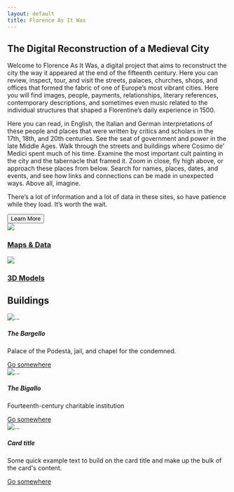 ```yaml
---
layout: default
title: Florence As It Was
---
```


<div class="container">
<h2 class="display-6 lh-lg" id="home-text">The Digital Reconstruction of a Medieval City</h2>
  <div class="row">
    <div class="col">
      <p>Welcome to Florence As It Was, a digital project that aims to reconstruct the city the way it appeared at the end of the fifteenth century. Here you can review, inspect, tour, and visit the streets, palaces, churches, shops, and offices that formed the fabric of one of Europe’s most vibrant cities. Here you will find images, people, payments, relationships, literary references, contemporary descriptions, and sometimes even music related to the individual structures that shaped a Florentine’s daily experience in 1500.</p>
		<p>Here you can read, in English, the Italian and German interpretations of these people and places that were written by critics and scholars in the 17th, 18th, and 20th centuries. See the seat of government and power in the late Middle Ages. Walk through the streets and buildings where Cosimo de’ Medici spent much of his time. Examine the most important cult painting in the city and the tabernacle that framed it. Zoom in close, fly high above, or approach these places from below. Search for names, places, dates, and events, and see how links and connections can be made in unexpected ways. Above all, imagine.</p>
		<p>There’s a lot of information and a lot of data in these sites, so have patience while they load. It’s worth the wait. </p>
		<a href="about.html"><button type="button" class="btn btn-success">Learn More</button></a>
	</div>
    <div class="col text-center">
      <a href=""><img class="rounded" src="assets/images/flawhome1.png">
      <h3 class="lh-lg">Maps & Data</h3>
  </a>
        <a href="3d_models.md"><img class="rounded" src="assets/images/flawhome2.png">
      <h3>3D Models</h3>
  </a>
    </div>
  </div>
<h2>Buildings</h2>
<div class="row">
  <div class="col">
<div class="card">
  <img src="https://florenceasitwas.wlu.edu/assets/images/borbottoni/22Bargello.jpg" class="card-img-top" alt="...">
  <div class="card-body">
    <h5 class="card-title">The Bargello</h5>
    <p class="card-text">Palace of the Podestà, jail, and chapel for the condemned.</p>
    <a href="#" class="btn btn-primary">Go somewhere</a>
  </div>
</div>
</div>

<div class="col">
	<div class="card">
	  <img src="https://florenceasitwas.wlu.edu/assets/images/image-image-bigallo.png" class="card-img-top" alt="...">
		  <div class="card-body">
		    <h5 class="card-title">The Bigallo</h5>
		    <p class="card-text">Fourteenth-century charitable institution</p>
		    <a href="#" class="btn btn-primary">Go somewhere</a>
		  </div>
	</div>
</div>

<div class="col">
	<div class="card">
  <img src="..." class="card-img-top" alt="...">
  		<div class="card-body">
   		<h5 class="card-title">Card title</h5>
   		<p class="card-text">Some quick example text to build on the card title and make up the bulk of the card's content.</p>
    	<a href="#" class="btn btn-primary">Go somewhere</a>
  		</div>
	</div>
</div>


</div>
</div>